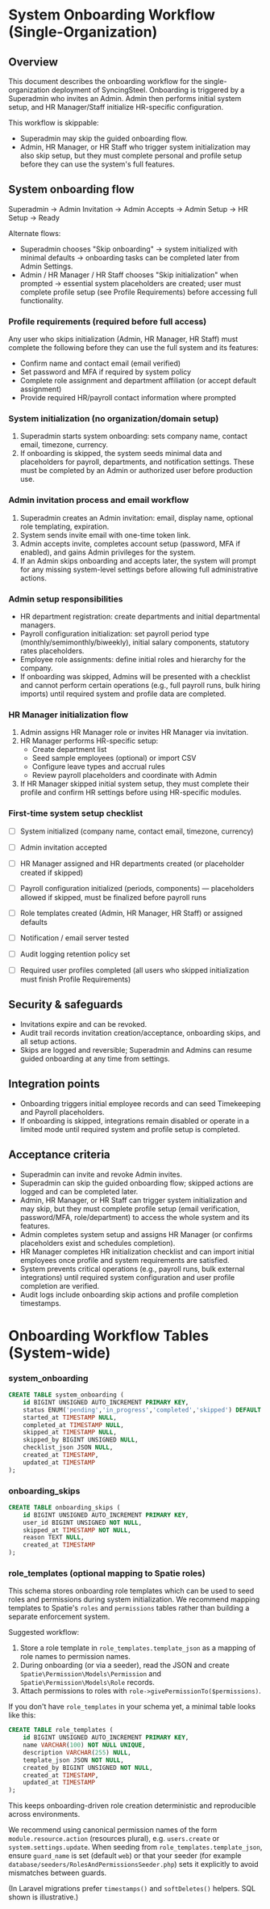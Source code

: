 
# System Onboarding Workflow (Single-Organization)

## Overview

This document describes the onboarding workflow for the single-organization deployment of SyncingSteel. Onboarding is triggered by a Superadmin who invites an Admin. Admin then performs initial system setup, and HR Manager/Staff initialize HR-specific configuration.

This workflow is skippable:
- Superadmin may skip the guided onboarding flow.
- Admin, HR Manager, or HR Staff who trigger system initialization may also skip setup, but they must complete personal and profile setup before they can use the system's full features.


## System onboarding flow
Superadmin → Admin Invitation → Admin Accepts → Admin Setup → HR Setup → Ready

Alternate flows:
- Superadmin chooses "Skip onboarding" → system initialized with minimal defaults → onboarding tasks can be completed later from Admin Settings.
- Admin / HR Manager / HR Staff chooses "Skip initialization" when prompted → essential system placeholders are created; user must complete profile setup (see Profile Requirements) before accessing full functionality.


### Profile requirements (required before full access)
Any user who skips initialization (Admin, HR Manager, HR Staff) must complete the following before they can use the full system and its features:
- Confirm name and contact email (email verified)
- Set password and MFA if required by system policy
- Complete role assignment and department affiliation (or accept default assignment)
- Provide required HR/payroll contact information where prompted


### System initialization (no organization/domain setup)
1. Superadmin starts system onboarding: sets company name, contact email, timezone, currency.
2. If onboarding is skipped, the system seeds minimal data and placeholders for payroll, departments, and notification settings. These must be completed by an Admin or authorized user before production use.


### Admin invitation process and email workflow
1. Superadmin creates an Admin invitation: email, display name, optional role templating, expiration.
2. System sends invite email with one-time token link.
3. Admin accepts invite, completes account setup (password, MFA if enabled), and gains Admin privileges for the system.
4. If an Admin skips onboarding and accepts later, the system will prompt for any missing system-level settings before allowing full administrative actions.


### Admin setup responsibilities
- HR department registration: create departments and initial departmental managers.
- Payroll configuration initialization: set payroll period type (monthly/semimonthly/biweekly), initial salary components, statutory rates placeholders.
- Employee role assignments: define initial roles and hierarchy for the company.
- If onboarding was skipped, Admins will be presented with a checklist and cannot perform certain operations (e.g., full payroll runs, bulk hiring imports) until required system and profile data are completed.


### HR Manager initialization flow
1. Admin assigns HR Manager role or invites HR Manager via invitation.
2. HR Manager performs HR-specific setup:
    - Create department list
    - Seed sample employees (optional) or import CSV
    - Configure leave types and accrual rules
    - Review payroll placeholders and coordinate with Admin
3. If HR Manager skipped initial system setup, they must complete their profile and confirm HR settings before using HR-specific modules.


### First-time system setup checklist
- [ ] System initialized (company name, contact email, timezone, currency)
- [ ] Admin invitation accepted
- [ ] HR Manager assigned and HR departments created (or placeholder created if skipped)
- [ ] Payroll configuration initialized (periods, components) — placeholders allowed if skipped, must be finalized before payroll runs
- [ ] Role templates created (Admin, HR Manager, HR Staff) or assigned defaults
- [ ] Notification / email server tested
- [ ] Audit logging retention policy set
- [ ] Required user profiles completed (all users who skipped initialization must finish Profile Requirements)


## Security & safeguards
- Invitations expire and can be revoked.
- Audit trail records invitation creation/acceptance, onboarding skips, and all setup actions.
- Skips are logged and reversible; Superadmin and Admins can resume guided onboarding at any time from settings.


## Integration points
- Onboarding triggers initial employee records and can seed Timekeeping and Payroll placeholders.
- If onboarding is skipped, integrations remain disabled or operate in a limited mode until required system and profile setup is completed.


## Acceptance criteria
- Superadmin can invite and revoke Admin invites.
- Superadmin can skip the guided onboarding flow; skipped actions are logged and can be completed later.
- Admin, HR Manager, or HR Staff can trigger system initialization and may skip, but they must complete profile setup (email verification, password/MFA, role/department) to access the whole system and its features.
- Admin completes system setup and assigns HR Manager (or confirms placeholders exist and schedules completion).
- HR Manager completes HR initialization checklist and can import initial employees once profile and system requirements are satisfied.
- System prevents critical operations (e.g., payroll runs, bulk external integrations) until required system configuration and user profile completion are verified.
- Audit logs include onboarding skip actions and profile completion timestamps.

# Onboarding Workflow Tables (System-wide)

### system_onboarding
```sql
CREATE TABLE system_onboarding (
    id BIGINT UNSIGNED AUTO_INCREMENT PRIMARY KEY,
    status ENUM('pending','in_progress','completed','skipped') DEFAULT 'pending',
    started_at TIMESTAMP NULL,
    completed_at TIMESTAMP NULL,
    skipped_at TIMESTAMP NULL,
    skipped_by BIGINT UNSIGNED NULL,
    checklist_json JSON NULL,
    created_at TIMESTAMP,
    updated_at TIMESTAMP
);
```

### onboarding_skips
```sql
CREATE TABLE onboarding_skips (
    id BIGINT UNSIGNED AUTO_INCREMENT PRIMARY KEY,
    user_id BIGINT UNSIGNED NOT NULL,
    skipped_at TIMESTAMP NOT NULL,
    reason TEXT NULL,
    created_at TIMESTAMP
);
```

### role_templates (optional mapping to Spatie roles)

This schema stores onboarding role templates which can be used to seed roles and permissions during system initialization. We recommend mapping templates to Spatie's `roles` and `permissions` tables rather than building a separate enforcement system.

Suggested workflow:

1. Store a role template in `role_templates.template_json` as a mapping of role names to permission names.
2. During onboarding (or via a seeder), read the JSON and create `Spatie\Permission\Models\Permission` and `Spatie\Permission\Models\Role` records.
3. Attach permissions to roles with `role->givePermissionTo($permissions)`.

If you don't have `role_templates` in your schema yet, a minimal table looks like this:

```sql
CREATE TABLE role_templates (
    id BIGINT UNSIGNED AUTO_INCREMENT PRIMARY KEY,
    name VARCHAR(100) NOT NULL UNIQUE,
    description VARCHAR(255) NULL,
    template_json JSON NOT NULL,
    created_by BIGINT UNSIGNED NOT NULL,
    created_at TIMESTAMP,
    updated_at TIMESTAMP
);
```

This keeps onboarding-driven role creation deterministic and reproducible across environments.

We recommend using canonical permission names of the form `module.resource.action` (resources plural), e.g. `users.create` or `system.settings.update`. When seeding from `role_templates.template_json`, ensure `guard_name` is set (default `web`) or that your seeder (for example `database/seeders/RolesAndPermissionsSeeder.php`) sets it explicitly to avoid mismatches between guards.

(In Laravel migrations prefer `timestamps()` and `softDeletes()` helpers. SQL shown is illustrative.)
